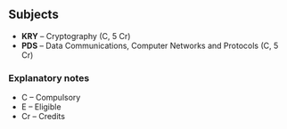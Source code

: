 ## Subjects

- **KRY** –	Cryptography (C, 5 Cr)
- **PDS** –	Data Communications, Computer Networks and Protocols (C, 5 Cr)

### Explanatory notes
- C – Compulsory
- E – Eligible
- Cr – Credits
